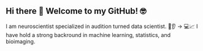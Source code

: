 ## Hi there 👋 Welcome to my GitHub! 🤓
I am neuroscientist specialized in audition turned data scientist. 🧠👂 -> 💻📈 I have hold a strong backround in machine learning, statistics, and bioimaging.
